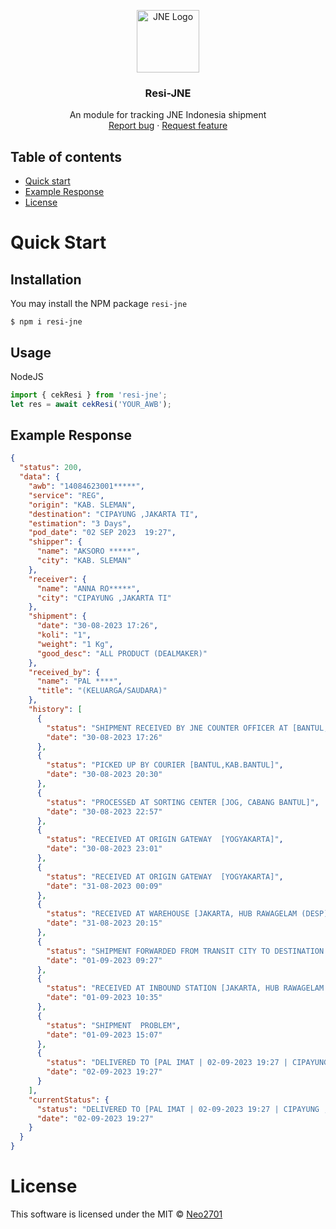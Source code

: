 <p align="center">

 <img src="https://upload.wikimedia.org/wikipedia/commons/thumb/9/92/New_Logo_JNE.png/1200px-New_Logo_JNE.png" alt="JNE Logo" width=100>

  <h3 align="center">Resi-JNE</h3>

  <p align="center">
    An module for tracking JNE Indonesia shipment
    <br>
    <a href="https://github.com/neo2701/resi-jne/issues/new?template=bug.md">Report bug</a>
    ·
    <a href="https://github.com/neo2701/resi-jne/issues/new?template=feature.md&labels=feature">Request feature</a>
  </p>
</p>


## Table of contents
- [Quick start](#quick-start)
- [Example Response](#example-response)
- [License](#license)

# Quick Start
## Installation 

You may install the NPM package `resi-jne`
```shell
$ npm i resi-jne
```

## Usage

NodeJS
```js
import { cekResi } from 'resi-jne';
let res = await cekResi('YOUR_AWB');
```

## Example Response
```json
{
  "status": 200,
  "data": {
    "awb": "14084623001*****",
    "service": "REG",
    "origin": "KAB. SLEMAN",
    "destination": "CIPAYUNG ,JAKARTA TI",
    "estimation": "3 Days",
    "pod_date": "02 SEP 2023  19:27",
    "shipper": {
      "name": "AKSORO *****",
      "city": "KAB. SLEMAN"
    },
    "receiver": {
      "name": "ANNA RO*****",
      "city": "CIPAYUNG ,JAKARTA TI"
    },
    "shipment": {
      "date": "30-08-2023 17:26",
      "koli": "1",
      "weight": "1 Kg",
      "good_desc": "ALL PRODUCT (DEALMAKER)"
    },
    "received_by": {
      "name": "PAL ****",
      "title": "(KELUARGA/SAUDARA)"
    },
    "history": [
      {
        "status": "SHIPMENT RECEIVED BY JNE COUNTER OFFICER AT [BANTUL,KAB.BANTUL]",
        "date": "30-08-2023 17:26"
      },
      {
        "status": "PICKED UP BY COURIER [BANTUL,KAB.BANTUL]",
        "date": "30-08-2023 20:30"
      },
      {
        "status": "PROCESSED AT SORTING CENTER [JOG, CABANG BANTUL]",
        "date": "30-08-2023 22:57"
      },
      {
        "status": "RECEIVED AT ORIGIN GATEWAY  [YOGYAKARTA]",
        "date": "30-08-2023 23:01"
      },
      {
        "status": "RECEIVED AT ORIGIN GATEWAY  [YOGYAKARTA]",
        "date": "31-08-2023 00:09"
      },
      {
        "status": "RECEIVED AT WAREHOUSE [JAKARTA, HUB RAWAGELAM (DESP)]",
        "date": "31-08-2023 20:15"
      },
      {
        "status": "SHIPMENT FORWARDED FROM TRANSIT CITY TO DESTINATION CITY [JAKARTA, HUB RAWAGELAM (DESP)]",
        "date": "01-09-2023 09:27"
      },
      {
        "status": "RECEIVED AT INBOUND STATION [JAKARTA, HUB RAWAGELAM (DESP)]",
        "date": "01-09-2023 10:35"
      },
      {
        "status": "SHIPMENT  PROBLEM",
        "date": "01-09-2023 15:07"
      },
      {
        "status": "DELIVERED TO [PAL IMAT | 02-09-2023 19:27 | CIPAYUNG ,JAKARTA TIMUR ]",
        "date": "02-09-2023 19:27"
      }
    ],
    "currentStatus": {
      "status": "DELIVERED TO [PAL IMAT | 02-09-2023 19:27 | CIPAYUNG ,JAKARTA TIMUR ]",
      "date": "02-09-2023 19:27"
    }
  }
}
```

# License
This software is licensed under the MIT © [Neo2701](https://github.com/neo2701)


